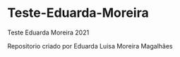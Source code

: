 # Teste-Eduarda-Moreira
Teste Eduarda Moreira 2021

Repositorio criado por Eduarda Luisa Moreira Magalhães

